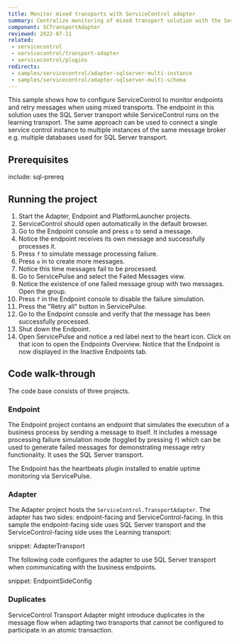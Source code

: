 ```yaml
---
title: Monitor mixed transports with ServiceControl adapter
summary: Centralize monitoring of mixed transport solution with the ServiceControl adapter
component: SCTransportAdapter
reviewed: 2022-07-11
related:
 - servicecontrol
 - servicecontrol/transport-adapter
 - servicecontrol/plugins
redirects:
 - samples/servicecontrol/adapter-sqlserver-multi-instance
 - samples/servicecontrol/adapter-sqlserver-multi-schema
---
```


This sample shows how to configure ServiceControl to monitor endpoints and retry messages when using mixed transports. The endpoint in this solution uses the SQL Server transport while ServiceControl runs on the learning transport. The same approach can be used to connect a single service control instance to multiple instances of the same message broker e.g. multiple databases used for SQL Server transport.


## Prerequisites

include: sql-prereq

## Running the project

 1. Start the Adapter, Endpoint and PlatformLauncher projects.
 1. ServiceControl should open automatically in the default browser.
 1. Go to the Endpoint console and press `o` to send a message.
 1. Notice the endpoint receives its own message and successfully processes it.
 1. Press `f` to simulate message processing failure.
 1. Press `o` in to create more messages.
 1. Notice this time messages fail to be processed.
 1. Go to ServicePulse and select the Failed Messages view.
 1. Notice the existence of one failed message group with two messages. Open the group.
 1. Press `f` in the Endpoint console to disable the failure simulation.
 1. Press the "Retry all" button in ServicePulse.
 1. Go to the Endpoint console and verify that the message has been successfully processed.
 1. Shut down the Endpoint.
 1. Open ServicePulse and notice a red label next to the heart icon. Click on that icon to open the Endpoints Overview. Notice that the Endpoint is now displayed in the Inactive Endpoints tab.


## Code walk-through 

The code base consists of three projects.


### Endpoint

The Endpoint project contains an endpoint that simulates the execution of a business process by sending a message to itself. It includes a message processing failure simulation mode (toggled by pressing `f`) which can be used to generate failed messages for demonstrating message retry functionality. It uses the SQL Server transport.

The Endpoint has the heartbeats plugin installed to enable uptime monitoring via ServicePulse.


### Adapter

The Adapter project hosts the `ServiceControl.TransportAdapter`. The adapter has two sides: endpoint-facing and ServiceControl-facing. In this sample the endpoint-facing side uses SQL Server transport and the ServiceControl-facing side uses the Learning transport:

snippet: AdapterTransport

The following code configures the adapter to use SQL Server transport when communicating with the business endpoints.

snippet: EndpointSideConfig


### Duplicates

ServiceControl Transport Adapter might introduce duplicates in the message flow when adapting two transports that cannot be configured to participate in an atomic transaction.
